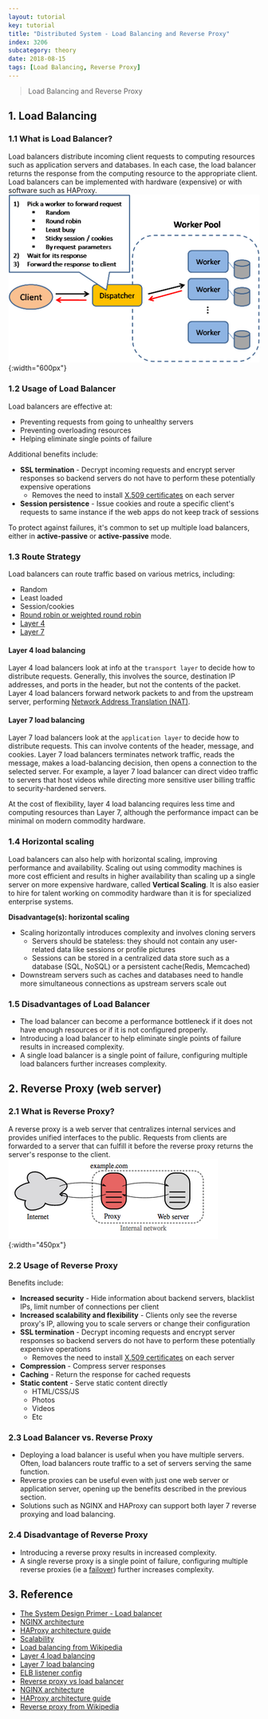 ```yaml
---
layout: tutorial
key: tutorial
title: "Distributed System - Load Balancing and Reverse Proxy"
index: 3206
subcategory: theory
date: 2018-08-15
tags: [Load Balancing, Reverse Proxy]
---
```


> Load Balancing and Reverse Proxy

## 1. Load Balancing
### 1.1 What is Load Balancer?
Load balancers distribute incoming client requests to computing resources such as application servers and databases. In each case, the load balancer returns the response from the computing resource to the appropriate client. Load balancers can be implemented with hardware (expensive) or with software such as HAProxy.
![image](/public/images/note/9506/loadbalancing.png){:width="600px"}
### 1.2 Usage of Load Balancer
Load balancers are effective at:
* Preventing requests from going to unhealthy servers
* Preventing overloading resources
* Helping eliminate single points of failure

Additional benefits include:
* **SSL termination** - Decrypt incoming requests and encrypt server responses so backend servers do not have to perform these potentially expensive operations
    * Removes the need to install [X.509 certificates](https://en.wikipedia.org/wiki/X.509) on each server
* **Session persistence** - Issue cookies and route a specific client's requests to same instance if the web apps do not keep track of sessions

To protect against failures, it's common to set up multiple load balancers, either in **active-passive** or **active-passive** mode.
### 1.3 Route Strategy
Load balancers can route traffic based on various metrics, including:
* Random
* Least loaded
* Session/cookies
* [Round robin or weighted round robin](http://g33kinfo.com/info/archives/2657)
* [Layer 4](#layer-4-load-balancing)
* [Layer 7](#layer-7-load-balancing)

#### Layer 4 load balancing
Layer 4 load balancers look at info at the `transport layer` to decide how to distribute requests. Generally, this involves the source, destination IP addresses, and ports in the header, but not the contents of the packet. Layer 4 load balancers forward network packets to and from the upstream server, performing [Network Address Translation (NAT)](https://www.nginx.com/resources/glossary/layer-4-load-balancing/).
#### Layer 7 load balancing
Layer 7 load balancers look at the `application layer` to decide how to distribute requests. This can involve contents of the header, message, and cookies. Layer 7 load balancers terminates network traffic, reads the message, makes a load-balancing decision, then opens a connection to the selected server. For example, a layer 7 load balancer can direct video traffic to servers that host videos while directing more sensitive user billing traffic to security-hardened servers.

At the cost of flexibility, layer 4 load balancing requires less time and computing resources than Layer 7, although the performance impact can be minimal on modern commodity hardware.

### 1.4 Horizontal scaling
Load balancers can also help with horizontal scaling, improving performance and availability. Scaling out using commodity machines is more cost efficient and results in higher availability than scaling up a single server on more expensive hardware, called **Vertical Scaling**. It is also easier to hire for talent working on commodity hardware than it is for specialized enterprise systems.

**Disadvantage(s): horizontal scaling**
* Scaling horizontally introduces complexity and involves cloning servers
    * Servers should be stateless: they should not contain any user-related data like sessions or profile pictures
    * Sessions can be stored in a centralized data store such as a database (SQL, NoSQL) or a persistent cache(Redis, Memcached)
* Downstream servers such as caches and databases need to handle more simultaneous connections as upstream servers scale out

### 1.5 Disadvantages of Load Balancer
* The load balancer can become a performance bottleneck if it does not have enough resources or if it is not configured properly.
* Introducing a load balancer to help eliminate single points of failure results in increased complexity.
* A single load balancer is a single point of failure, configuring multiple load balancers further increases complexity.

## 2. Reverse Proxy (web server)
### 2.1 What is Reverse Proxy?
A reverse proxy is a web server that centralizes internal services and provides unified interfaces to the public. Requests from clients are forwarded to a server that can fulfill it before the reverse proxy returns the server's response to the client.
![image](/public/images/note/9506/reverseproxy.png){:width="450px"}
### 2.2 Usage of Reverse Proxy
Benefits include:
* **Increased security** - Hide information about backend servers, blacklist IPs, limit number of connections per client
* **Increased scalability and flexibility** - Clients only see the reverse proxy's IP, allowing you to scale servers or change their configuration
* **SSL termination** - Decrypt incoming requests and encrypt server responses so backend servers do not have to perform these potentially expensive operations
    * Removes the need to install [X.509 certificates](https://en.wikipedia.org/wiki/X.509) on each server
* **Compression** - Compress server responses
* **Caching** - Return the response for cached requests
* **Static content** - Serve static content directly
    * HTML/CSS/JS
    * Photos
    * Videos
    * Etc

### 2.3 Load Balancer vs. Reverse Proxy
* Deploying a load balancer is useful when you have multiple servers. Often, load balancers  route traffic to a set of servers serving the same function.
* Reverse proxies can be useful even with just one web server or application server, opening up the benefits described in the previous section.
* Solutions such as NGINX and HAProxy can support both layer 7 reverse proxying and load balancing.

### 2.4 Disadvantage of Reverse Proxy
* Introducing a reverse proxy results in increased complexity.
* A single reverse proxy is a single point of failure, configuring multiple reverse proxies (ie a [failover](https://en.wikipedia.org/wiki/Failover)) further increases complexity.

## 3. Reference
* [The System Design Primer - Load balancer](https://github.com/donnemartin/system-design-primer/blob/master/README.md#load-balancer)
* [NGINX architecture](https://www.nginx.com/blog/inside-nginx-how-we-designed-for-performance-scale/)
* [HAProxy architecture guide](http://www.haproxy.org/download/1.2/doc/architecture.txt)
* [Scalability](http://www.lecloud.net/post/7295452622/scalability-for-dummies-part-1-clones)
* [Load balancing from Wikipedia](https://en.wikipedia.org/wiki/Load_balancing_(computing))
* [Layer 4 load balancing](https://www.nginx.com/resources/glossary/layer-4-load-balancing/)
* [Layer 7 load balancing](https://www.nginx.com/resources/glossary/layer-7-load-balancing/)
* [ELB listener config](http://docs.aws.amazon.com/elasticloadbalancing/latest/classic/elb-listener-config.html)
* [Reverse proxy vs load balancer](https://www.nginx.com/resources/glossary/reverse-proxy-vs-load-balancer/)
* [NGINX architecture](https://www.nginx.com/blog/inside-nginx-how-we-designed-for-performance-scale/)
* [HAProxy architecture guide](http://www.haproxy.org/download/1.2/doc/architecture.txt)
* [Reverse proxy from Wikipedia](https://en.wikipedia.org/wiki/Reverse_proxy)
